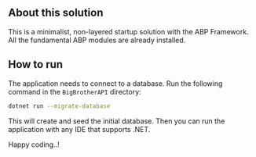 ## About this solution

This is a minimalist, non-layered startup solution with the ABP Framework. All the fundamental ABP modules are already installed.

## How to run

The application needs to connect to a database. Run the following command in the `BigBrotherAPI` directory:

````bash
dotnet run --migrate-database
````

This will create and seed the initial database. Then you can run the application with any IDE that supports .NET.

Happy coding..!



